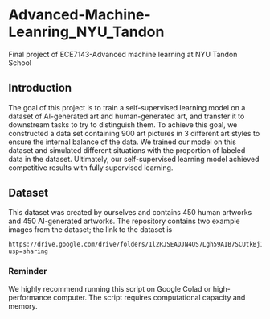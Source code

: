 # Advanced-Machine-Leanring_NYU_Tandon
Final project of ECE7143-Advanced machine learning at NYU Tandon School

## Introduction
The goal of this project is to train a self-supervised learning model on a dataset of AI-generated art and human-generated art, and transfer it to downstream tasks to try to distinguish them. To achieve this goal, we constructed a data set containing 900 art pictures in 3 different art styles to ensure the internal balance of the data. We trained our model on this dataset and simulated different situations with the proportion of labeled data in the dataset. Ultimately, our self-supervised learning model achieved competitive results with fully supervised learning.

## Dataset
This dataset was created by ourselves and contains 450 human artworks and 450 AI-generated artworks. The repository contains two example images from the dataset; the link to the dataset is
```
https://drive.google.com/drive/folders/1l2RJSEADJN4QS7Lgh59AIB7SCUtkBj1J?usp=sharing
```

### Reminder
We highly recommend running this script on Google Colad or high-performance computer. The script requires computational capacity and memory.
